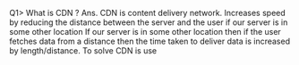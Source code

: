 Q1> What is CDN ?
Ans. CDN is content delivery network. Increases speed by reducing the distance between the server and the user 
if our server is in some other location
If our server is in some other location then if the user fetches data from a distance then the time taken to deliver data is increased by length/distance. To solve CDN is use

